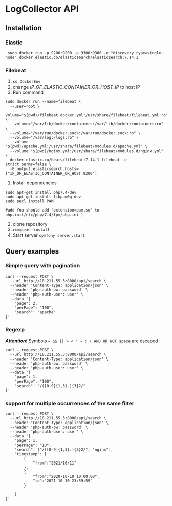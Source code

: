 # LogCollector API
## Installation


### Elastic
```
 sudo docker run -p 9200:9200 -p 9300:9300 -e "discovery.type=single-node" docker.elastic.co/elasticsearch/elasticsearch:7.14.1
```

### Filebeat
1. ```cd DockerEnv```
2. change *IP_OF_ELASTIC_CONTAINER_OR_HOST_IP*  to host IP
3. Run command
```
sudo docker run --name=filebeat \
  --user=root \
  --volume="$(pwd)/filebeat.docker.yml:/usr/share/filebeat/filebeat.yml:ro" \
  --volume="/var/lib/docker/containers:/var/lib/docker/containers:ro" \
  --volume="/var/run/docker.sock:/var/run/docker.sock:ro" \
  --volume="/var/log:/logs:ro" \
  --volume "$(pwd)/apache.yml:/usr/share/filebeat/modules.d/apache.yml" \
  --volume "$(pwd)/nginx.yml:/usr/share/filebeat/modules.d/nginx.yml" \
  docker.elastic.co/beats/filebeat:7.14.1 filebeat -e -strict.perms=false \
  -E output.elasticsearch.hosts=["IP_OF_ELASTIC_CONTAINER_OR_HOST:9200"]
```

1) Install dependencies
```
sudo apt-get install php7.4-dev
sudo apt-get install libpam0g-dev
sudo pecl install PAM

#add You should add "extension=pam.so" to php.ini(/etc/php/7.4/fpm/php.ini )
```
2) clone repository
3) `composer install`
4) Start server `symfony server:start`
## Query examples

### Simple query with pagination
```
curl --request POST \
  --url http://10.211.55.3:8000/api/search \
  --header 'Content-Type: application/json' \
  --header 'php-auth-pw: password' \
  --header 'php-auth-user: user' \
  --data '{
	"page": 2,
	"perPage": "100",
	"search": "apache"
}'
```
### Regexp
***Attantion!*** Symbols `= && || > < " ~ : \ AND OR NOT space` are escaped

```
curl --request POST \
  --url http://10.211.55.3:8000/api/search \
  --header 'Content-Type: application/json' \
  --header 'php-auth-pw: password' \
  --header 'php-auth-user: user' \
  --data '{
	"page": 1,
	"perPage": "100",
	"search": "/([0-9]{1,3}.){3}2/"
}'
```


### support for multiple occurrences of the same filter
```
curl --request POST \
  --url http://10.211.55.3:8000/api/search \
  --header 'Content-Type: application/json' \
  --header 'php-auth-pw: password' \
  --header 'php-auth-user: user' \
  --data '{
	"page": 1,
	"perPage": "10",
	"search": ["/([0-9]{1,3}.){3}2/", "nginx"],
	"timestamp": [
		{
			"from":"2021/10/11"
		},
		{
			"from":"2020-10-10 10:00:00",
			"to":"2021-10-10 23:59:59"
		}
		
	]
}'
```